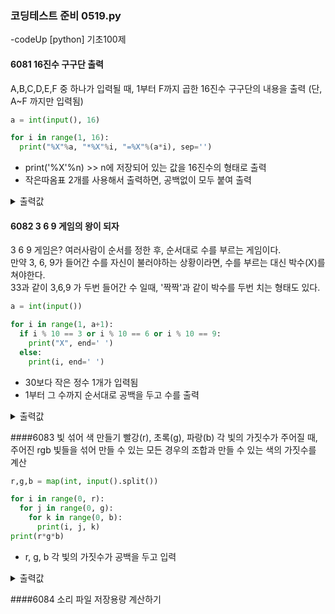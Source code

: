 ### 코딩테스트 준비 0519.py

-codeUp [python] 기초100제

#### 6081 16진수 구구단 출력
A,B,C,D,E,F 중 하나가 입력될 때, 1부터 F까지 곱한 16진수 구구단의 내용을 출력
(단, A~F 까지만 입력됨)
```py
a = int(input(), 16)

for i in range(1, 16):
  print("%X"%a, "*%X"%i, "=%X"%(a*i), sep='')
```
* print('%X'%n) >> n에 저장되어 있는 값을 16진수의 형태로 출력
* 작은따옴표 2개를 사용해서 출력하면, 공백없이 모두 붙여 출력
<details><summary>출력값</summary>
  입력값 : c
  
  ```py
C*1=C
C*2=18
C*3=24
C*4=30
C*5=3C
C*6=48
C*7=54
C*8=60
C*9=6C
C*A=78
C*B=84
C*C=90
C*D=9C
C*E=A8
C*F=B4
  ```
  
  </details>

#### 6082 3 6 9 게임의 왕이 되자
3 6 9 게임은? 여러사람이 순서를 정한 후, 순서대로 수를 부르는 게임이다.<br>
만약 3, 6, 9가 들어간 수를 자신이 불러야하는 상황이라면, 수를 부르는 대신 박수(X)를 쳐야한다.<br>
33과 같이 3,6,9 가 두번 들어간 수 일때, '짝짝'과 같이 박수를 두번 치는 형태도 있다.
```py
a = int(input())

for i in range(1, a+1):
  if i % 10 == 3 or i % 10 == 6 or i % 10 == 9:
    print("X", end=' ')
  else:
    print(i, end=' ')
```
* 30보다 작은 정수 1개가 입력됨
* 1부터 그 수까지 순서대로 공백을 두고 수를 출력

<details><summary>출력값</summary>
  입력값 : 10
  
  ```py
  1 2 X 4 5 X 7 8 X 10
  ```
  
  </details>
  
####6083 빛 섞어 색 만들기
빨강(r), 초록(g), 파랑(b) 각 빛의 가짓수가 주어질 때, 주어진 rgb 빛들을 섞어 만들 수 있는 모든 경우의 조합과 만들 수 있는 색의 가짓수를 계산
```py
r,g,b = map(int, input().split())

for i in range(0, r):
  for j in range(0, g):
    for k in range(0, b):
      print(i, j, k)
print(r*g*b)
```
* r, g, b 각 빛의 가짓수가 공백을 두고 입력
<details><summary>출력값</summary>
  입력값 : 2 2 2
  
  ```py
0 0 0
0 0 1
0 1 0
0 1 1
1 0 0
1 0 1
1 1 0
1 1 1
8
  ```
  
  </details>
  
####6084 소리 파일 저장용량 계산하기
